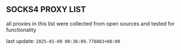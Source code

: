 ## SOCKS4 PROXY LIST

all proxies in this list were collected from open sources and tested for functionality

last update: `2025-01-09 00:36:09.770883+00:00`